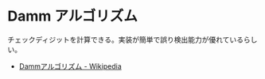 # Damm アルゴリズム

チェックディジットを計算できる。実装が簡単で誤り検出能力が優れているらしい。

- [Dammアルゴリズム - Wikipedia](https://ja.wikipedia.org/wiki/Damm%E3%82%A2%E3%83%AB%E3%82%B4%E3%83%AA%E3%82%BA%E3%83%A0)
